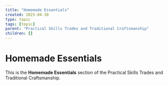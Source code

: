 ```yaml
---
title: "Homemade Essentials"
created: 2025-04-30
type: topic
tags: [topic]
parent: "Practical Skills Trades and Traditional Craftsmanship"
children: []
---
```


# Homemade Essentials

This is the **Homemade Essentials** section of the Practical Skills Trades and Traditional Craftsmanship.
